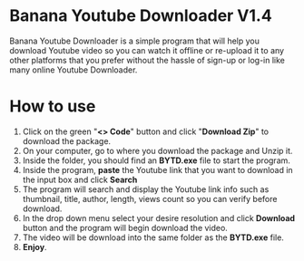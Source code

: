 # Banana Youtube Downloader V1.4

Banana Youtube Downloader is a simple program that will help you download Youtube video so you can watch it offline or re-upload it to any other platforms that you prefer without the hassle of sign-up or log-in like many online Youtube Downloader.


# How to use

1. Click on the green "**<> Code**" button and click "**Download Zip**" to download the package.
2. On your computer, go to where you download the package and Unzip it.
3. Inside the folder, you should find an **BYTD.exe** file to start the program.
4. Inside the program, **paste** the Youtube link that you want to download in the input box and click **Search**
5. The program will search and display the Youtube link info such as thumbnail, title, author, length, views count so you can verify before download.
6. In the drop down menu select your desire resolution and click **Download** button and the program will begin download the video.
7. The video will be download into the same folder as the **BYTD.exe** file.
8. **Enjoy**.
